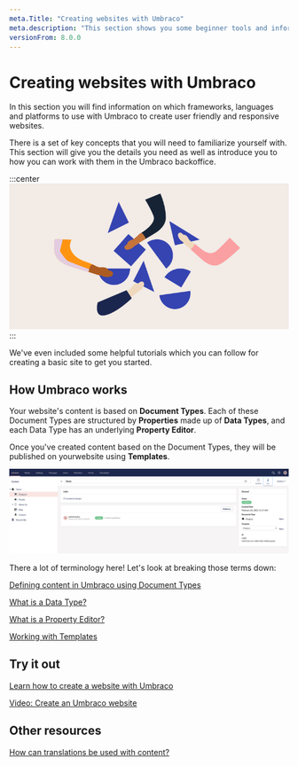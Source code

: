 ```yaml
---
meta.Title: "Creating websites with Umbraco" 
meta.description: "This section shows you some beginner tools and information to get you started with Umbraco. From making a local installation to extending the backoffice."
versionFrom: 8.0.0
---
```


# Creating websites with Umbraco

In this section you will find information on which frameworks, languages and platforms to use with Umbraco to create user friendly and responsive websites.

There is a set of key concepts that you will need to familiarize yourself with. This section will give you the details you need as well as introduce you to how you can work with them in the Umbraco backoffice.

:::center
![Umbraco tree image](images/flexible_Email_hero_780x405px.png)
:::

We've even included some helpful tutorials which you can follow for creating a basic site to get you started.

## How Umbraco works

Your website's content is based on **Document Types**. Each of these Document Types are structured by **Properties** made up of **Data Types**, and each Data Type has an underlying **Property Editor**.

Once you've created content based on the Document Types, they will be published on yourwebsite using **Templates**.

![Example of tree content structure](images/contentstructure.png)

There a lot of terminology here! Let's look at breaking those terms down:

[Defining content in Umbraco using Document Types](Getting-Started/Data/Defining-content)

[What is a Data Type?](Getting-Started/Data/Data-Types)

[What is a Property Editor?](Getting-Started/Backoffice/Property-Editors/Built-in-Property-Editors/)

[Working with Templates](https://our.umbraco.com/documentation/Getting-Started/Design/Templates/)

## Try it out

[Learn how to create a website with Umbraco](https://our.umbraco.com/documentation/Tutorials/Creating-Basic-Site/)

[Video: Create an Umbraco website](https://umbraco.tv/videos/umbraco-v8/implementor/fundamentals/creating-an-umbraco-website/)

## Other resources

[How can translations be used with content?](Getting-Started/Backoffice/Variants)
